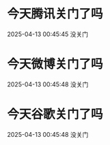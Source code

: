 # 今天腾讯关门了吗

2025-04-13 00:45:45 没关门

# 今天微博关门了吗

2025-04-13 00:45:48 没关门

# 今天谷歌关门了吗

2025-04-13 00:45:48 没关门

